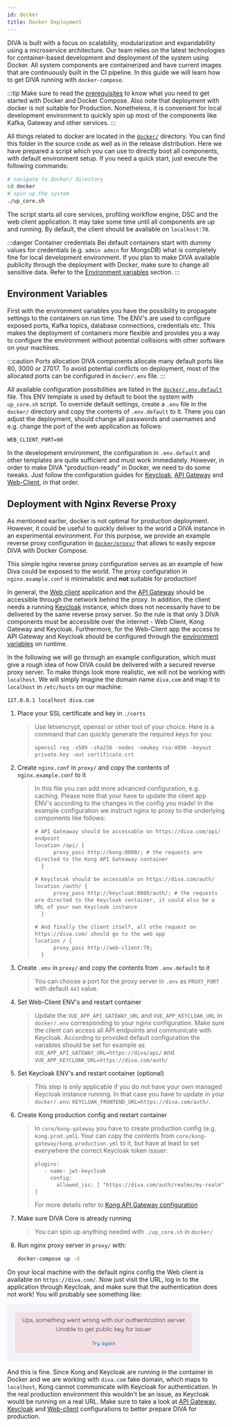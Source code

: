 ```yaml
---
id: docker
title: Docker Deployment
---
```


DIVA is built with a focus on scalability, modularization and expandability using a microservice architecture.
Our team relies on the latest technologies for container-based development and deployment of the system using Docker.
All system components are containerized and have current images that are continuously built in the CI pipeline.
In this guide we will learn how to get DIVA running with `docker-compose`.

:::tip
Make sure to read the [prerequisites](prerequisites) to know what you need to get started with Docker and Docker Compose.
Also note that deployment with docker is not suitable for Production.
Nonetheless, it is convenient for local development  environment to quickly spin up most of the components like Kafka, Gateway and other services.
:::

All things related to docker are located in the [`docker/`](https://github.com/FraunhoferISST/diva/blob/master/docker)
directory. You can find this folder in the source code as well as in the release distribution.
Here we have prepared a script which you can use to directly boot all components, with default environment setup.
If you need a quick start, just execute the following commands:

```bash
# navigate to docker/ directory
cd docker
# spin up the system
./up_core.sh
```

The script starts all core services, profiling workflow engine, DSC and the web client application.
It may take some time until all components are up and running.
By default, the client should be available on `localhost:70`.

:::danger Container credentials
Bei default containers start with dummy values for credentials (e.g. `admin admin` for MongoDB) what is completely fine for local development environment.
If you plan to make DIVA available publicity through the deployment with Docker, make sure to change all sensitive data.
Refer to the [Environment variables](#environment-variables) section.
:::

## Environment Variables

First with the environment variables you have the possibility to propagate settings to the containers on run time.
The ENV's are used to configure exposed ports, Kafka topics, database connections, credentials etc.
This makes the deployment  of containers more flexible and provides you a way to configure the environment without potential collisions with other software on your machines.

:::caution Ports allocation
DIVA components allocate many default ports like 80, 3000 or 27017.
To avoid potential conflicts on deployment, most of the allocated ports can be configured in `docker/.env` file.
:::

All available configuration possibilities are listed in the [`docker/.env.default`](https://github.com/FraunhoferISST/diva/blob/master/docker/.env.default) file.
This ENV template is used by default to boot the system with `up_core.sh` script.
To override default settings, create a `.env` file in the `docker/` directory and copy the contents of `.env.default` to it.
There you can adjust the deployment, should change all passwords and usernames and e.g. change the port of the web application as follows:

```env
WEB_CLIENT_PORT=90
```

In the development environment, the configuration in `.env.default` and other templates are quite sufficient and must work immediately.
However, in order to make DIVA "production-ready" in Docker, we need to do some tweaks. Just follow the configuration guides for
[Keycloak](/docs/Development/Architecture/keycloak#configuration), [API Gateway](/docs/Development/Architecture/gateway#configuration) and [Web-Client](/docs/Development/Architecture/web-client#configuration), in that order.

## Deployment with Nginx Reverse Proxy

As mentioned earlier, docker is not optimal for production deployment.
However, it could be useful to quickly deliver to the world a DIVA instance in an experimental environment.
For this purpose, we provide an example reverse proxy configuration in [`docker/proxy/`](https://github.com/FraunhoferISST/diva/blob/master/docker/proxy/) that allows to easily expose DIVA with Docker Compose.

This simple nginx reverse proxy configuration serves as an example of how Diva could be exposed to the world.
The proxy configuration in `nginx.example.conf` is minimalistic and **not** suitable for production!

In general, the [Web client](/docs/Development/Architecture/web-client) application and the [API Gateway](/docs/Development/Architecture/gateway)
should be accessible through the network behind the proxy.
In addition, the client needs a running [Keycloak](/docs/Development/Architecture/keycloak) instance, which does not necessarily have to be delivered by the same reverse proxy server.
So the rule is that only 3 DIVA components must be accessible over the internet - Web Client, Kong Gateway and Keycloak.
Furthermore, for the Web-Client app the access to API Gateway and Keycloak should be configured through the [environment variables](#environment-variables) on runtime.

In the following we will go through an example configuration, which must give a rough idea of how DIVA could be delivered with a secured reverse proxy server.
To make things look more realistic, we will not be working with `localhost`. We will simply imagine the domain name `diva.com` and map it to `localhost`
in `/etc/hosts` on our machine:

```bashell
127.0.0.1 localhost diva.com
```

1. Place your SSL certificate and key in `./certs`
   > Use letsencrypt, openssl or other tool of your choice. Here is a command that can quickly generate the required keys for you:
   > ```
   > openssl req -x509 -sha256 -nodes -newkey rsa:4096 -keyout private.key -out certificate.crt
   > ```
2. Create `nginx.conf` in `proxy/` and copy the contents of `nginx.example.conf` to it
   > In this file you can add more advanced configuration, e.g. caching. 
   > Please note that your have to update the client app ENV's according to the changes in the config you made!
   > In the example configuration we instruct nginx to proxy to the underlying components like follows:
   > ```nginx configuration
   > # API Gateaway should be accessable on https://diva.com/api/ endpoint
   > location /api/ {
   >       proxy_pass http://kong:8000/; # the requests are directed to the Kong API Gateaway container
   >   }
   > ```
   > ```nginx configuration
   > # Keyclocak should be accessable on https://diva.com/auth/
   > location /auth/ {
   >       proxy_pass http://keycloak:8080/auth/; # the requests are directed to the Keycloak container, it could also be a URL of your own Keycloak instance
   >   }
   > ```
   > ```nginx configuration
   > # And finally the client itself, all othe request on https://diva.com/ should go to the web app
   > location / {
   >       proxy_pass http://web-client:70;
   >   }
   > ```
3. Create `.env` in `proxy/` and copy the contents from `.env.default` to it
   > You can choose a port for the proxy server in `.env` as `PROXY_PORT` with default `443` value.
4. Set Web-Client ENV's and restart container
   > Update the `VUE_APP_API_GATEWAY_URL` and `VUE_APP_KEYCLOAK_URL` in `docker/.env` corresponding to your nginx configuration.
   > Make sure the client can access all API endpoints and communicate with Keycloak. According to provided default configuration
   > the variables should be set for example as `VUE_APP_API_GATEWAY_URL=https://diva/api/` and `VUE_APP_KEYCLOAK_URL=https://diva.com/auth/`
5. Set Keycloak ENV's and restart container (optional)
   > This step is only applicable if you do not have your own managed Keycloak instance running. In that case you have to update
   > in your `docker/.env`: `KEYCLOAK_FRONTEND_URL=https://diva.com/auth/`.
6. Create Kong production config and restart container
   > In `core/kong-gateway` you have to create production config (e.g. `kong.prod.yml`). Your can copy the contents from
   > `core/kong-gateway/kong.production.yml` to it, but have at least to set everywhere the correct Keycloak token issuer:
   > ```
   > plugins:
   >    - name: jwt-keycloak
   >      config:
   >        allowed_iss: [ "https://diva.com/auth/realms/my-realm" ]
   > ```
   > For more details refer to [Kong API Gateway configuration](/docs/Development/Architecture/gateway)
7. Make sure DIVA Core is already running
   > You can spin up anything needed with `./up_core.sh` in `docker/`
8. Run nginx proxy server in `proxy/` with:
   ```bash
   docker-compose up -d
   ```

On your local machine with the default nginx config the Web client is available on `https://diva.com/`.
Now just visit the URL, log in to the application through Keycloak, and make sure that the authentication does not work!
You will probably see something like:

![DIVA Login Error](/diva_4.0.0/screenshots/proxy_client_error.png)

And this is fine. Since Kong and Keycloak are running in the container in Docker and we are working with `diva.com` fake domain, which maps to `localhost`, Kong cannot communicate with Keycloak for authentication.
In the real production environment this wouldn't be an issue, as Keycloak would be running on a real URL. Make sure to take a look at [API Gateway](/docs/Deployment/Configuration#kong-gateway), [Keycloak](/docs/Deployment/Configuration#keycloak) and [Web-client](/docs/Deployment/Configuration#web-client) configurations to better prepare DIVA for production.
